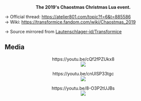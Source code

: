 <p align='center'><b>The 2019's Chaostmas Christmas Lua event.</b></p>

→ Official thread: https://atelier801.com/topic?f=6&t=885586<br>
→ Wiki: https://transformice.fandom.com/wiki/Chaostmas_2019

→ Source mirrored from [Lautenschlager-id/Transformice](https://github.com/Lautenschlager-id/Transformice/blob/master/Events/Chaostmas%202019.lua)

## Media
<p align='center'>https://youtu.be/cQf2fPZUkx8<br><a href='https://youtu.be/cQf2fPZUkx8'><img src='https://img.youtube.com/vi/cQf2fPZUkx8/hqdefault.jpg' /></a></p>

<p align='center'>https://youtu.be/cnUlSP33tgc<br><a href='https://youtu.be/cnUlSP33tgc'><img src='https://img.youtube.com/vi/cnUlSP33tgc/hqdefault.jpg' /></a></p>

<p align='center'>https://youtu.be/8-O3P2tUJBs<br><a href='https://youtu.be/8-O3P2tUJBs'><img src='https://img.youtube.com/vi/8-O3P2tUJBs/hqdefault.jpg' /></a></p>

